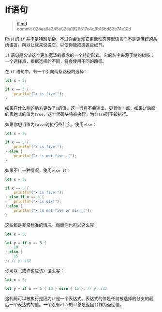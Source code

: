 # If语句

> [if.md](https://github.com/rust-lang/rust/blob/master/src/doc/book/if.md)
> <br>
> commit 024aa9a345e92aa1926517c4d9b16bd83e74c10d

Rust 的 `if` 并不是特别复杂，不过你会发现它更像动态类型语言而不是更传统的系统语言。所以让我来说说它，以便你能把握这些细节。

`if` 语句是*分支*这个更加宽泛的概念的一个特定形式。它的名字来源于树的树枝：一个选择点，根据选择的不同，将会使用不同的路径。

在 `if` 语句中，有一个引向两条路径的选择：

```rust
let x = 5;

if x == 5 {
    println!("x is five!");
}
```

如果在什么别的地方更改了`x`的值，这一行将不会输出。更具体一点，如果`if`后面的表达式的值为`true`，这个代码块将被执行。为`false`则不被执行。

如果你想当值为`false`时执行些什么，使用`else`：

```rust
let x = 5;

if x == 5 {
    println!("x is five!");
} else {
    println!("x is not five :(");
}
```

如果不止一种情况，使用`else if`：

```rust
let x = 5;

if x == 5 {
    println!("x is five!");
} else if x == 6 {
    println!("x is six!");
} else {
    println!("x is not five or six :(");
}
```

这些都是非常标准的情况。然而你也可以这么写：

```rust
let x = 5;

let y = if x == 5 {
    10
} else {
    15
}; // y: i32
```

你可以（或许也应该）这么写：

```rust
let x = 5;

let y = if x == 5 { 10 } else { 15 }; // y: i32
```

这代码可以被执行是因为`if`是一个表达式。表达式的值是任何被选择的分支的最后一个表达式的值。一个没有`else`的`if`总是返回`()`作为返回值。
